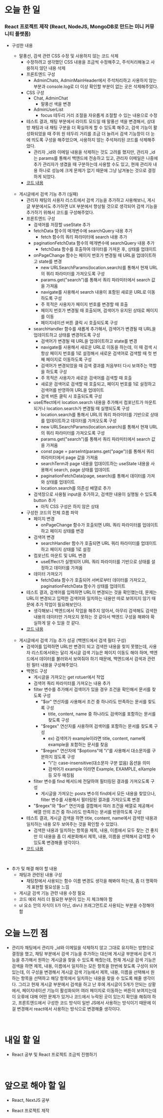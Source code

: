 # 오늘 한 일

### React 프로젝트 제작 (React, NodeJS, MongoDB로 만드는 미니 커뮤니티 플랫폼)

- 구성한 내용

  - 말풍선, 검색 관련 CSS 수정 및 사용하지 않는 코드 삭제
    - 수정하려고 생각했던 CSS 내용을 조금씩 수정해주고, 주석처리해놓고 사용하지 않던 내용 삭제
    - 프론트엔드 구성
      - AdminChats, AdminMainHeader에서 주석처리하고 사용하지 않는 부분과 console.log로 더 이상 확인할 부분이 없는 곳은 삭제해주었다.
    - CSS 구성
      - Chat, AdminChat
        - 말풍선 색을 변경
      - AdminUserList
        - focus 테두리 거리 조절을 자유롭게 조절할 수 있는 내용으로 수정
    - 테스트 결과, 채팅 부분에서 라이트 모드일 때 말풍선 색을 변경해서, 상대방 채팅과 내 채팅 구분을 더 확실하게 할 수 있도록 해주고, 검색 기능이 활성화되었을 때 주위 원 테두리 거리를 조금 더 늘려서 검색 기능창이 더 눈에 띄도록 구성을 해주었으며, 사용하지 않는 주석처리된 코드를 삭제해주었다.
      - 관리자 \_id와 이메일 내용을 삭제하는 것도 고려를 했지만, 관리자 \_id는 params를 통해서 백엔드에 전송하고 있고, 관리자 이메일은 나중에 추가 관리자가 생겼을 때 구분하는데 사용할 수도 있고, 현재 관리자 내용 하나로 성능에 크게 문제가 없기 때문에 그냥 남겨놓는 것으로 결정하게 되었다.
    - [코드 내용](https://github.com/jeongsangtae/mini-community-platform/commit/fd1f327e49ad002f7aac8cf613562931025aac35)

  <br />

  - 게시글에서 검색 기능 추가 (실패)
    - 관리자 채팅의 사용자 리스트에서 검색 기능을 추가하고 사용해보니, 게시글 부분에서도 추가하면 UX 부분에서 향상될 것으로 생각되어 검색 기능을 추가하기 위해서 코드를 구성해주었다.
    - 프론트엔드 구성
      - 검색어를 저장할 useState 추가
      - fetchData 함수의 매개변수에 searchQuery 내용 추가
        - fetch 함수의 쿼리 파라미터에 search 내용 추가
      - paginationFetchData 함수의 매개변수에 searchQuery 내용 추가
        - fetchData 함수를 호출하여 데이터를 가져온 후, 상태를 업데이트
      - onPageChange 함수는 페이지 번호가 변경될 때 URL을 업데이트하고 state를 변경
        - new URLSearchParams(location.search)를 통해서 현재 URL의 쿼리 파라미터를 가져오도록 구성
        - params.get("search")를 통해서 쿼리 파라미터에서 search 값을 가져옴
        - navigate를 사용해서 search 내용이 포함된 새로운 URL로 이동하도록 구성
        - 주 목적은 사용자가 페이지 번호를 변경할 때 호출
        - 페이지 번호가 변경될 때 호출되며, 검색어가 유지된 상태로 페이지를 이동
        - 페이지네이션 버튼 클릭 시 호출되도록 구성
      - searchHandler 함수를 새롭게 추가해서, 검색어가 변경될 때 URL을 업데이트하고 상태를 변경하도록 구성
        - 검색어가 변경될 때 URL을 업데이트하고 state를 변경
        - navigate를 사용해서 새로운 URL로 이동을 하는데, 이 때 검색 시 항상 페이지 번호를 1로 설정해서 새로운 검색어로 검색할 때 첫 번째 페이지로 이동하도록 구성
        - 검색어가 변경되었을 때 검색 결과를 처음부터 다시 보여주는 역할을 하도록 구성
        - 주 목적은 사용자가 새로운 검색어를 검색할 때 호출
        - 새로운 검색어로 검색할 때 호출되고, 페이지 번호를 1로 설정하고 검색어를 반영하여 URL을 업데이트
        - 검색 버튼 클릭 시 호출되도록 구성
      - useEffect에서 location.search 내용을 추가해서 컴포넌트가 마운트되거나 location.search가 변경될 때 실행되도록 구성
        - location.search를 통해서 URL의 쿼리 파라미터를 기반으로 상태를 업데이트하고 데이터를 가져오도록 구성
        - new URLSearchParams(location.search)를 통해서 현재 URL의 쿼리 파라미터를 가져오도록 구성
        - params.get("search")를 통해서 쿼리 파라미터에서 search 값을 가져옴
        - const page = parseInt(params.get("page"))를 통해서 쿼리 파라미터에서 page 값을 가져옴
        - searchTerm과 page 내용을 업데이트하는 useState 내용을 사용해서 search, page 상태를 업데이트
        - paginationFetchData(page, search)를 통해서 데이터를 가져와 상태를 업데이트
        - location.search를 의존성 배열로 추가
      - 검색창으로 사용될 input을 추가하고, 검색한 내용이 실행될 수 있도록 button 추가
        - 아직 CSS 구성은 하지 않은 상태
    - 구성한 코드의 전체 흐름 파악
      - 페이지 변경
        - onPageChange 함수가 호출되면 URL 쿼리 파라미터를 업데이트하고 페이지 상태를 변경
      - 검색어 변경
        - searchHandler 함수가 호출되면 URL 쿼리 파라미터를 업데이트하고 페이지 상태를 1로 설정
      - 컴포넌트 마운트 및 URL 변경
        - useEffect가 실행되어 URL 쿼리 파라미터를 기반으로 상태를 설정하고 데이터를 가져옴
      - 데이터 가져오기
        - fetchData 함수가 호출되어 서버로부터 데이터를 가져오고, paginationFetchData 함수가 상태를 업데이트
    - 테스트 결과, 검색어를 입력하면 URL이 변경되는 것을 확인했는데, 문제는 URL이 변경되고 입력한 검색어와 일치하는 내용만 따로 보여지지 않기 때문에 추가 작업이 필요해보인다.
      - 생각해보니 백엔드에서 작업을 해주지 않아서, 아무리 검색해도 검색한 내용의 데이터만 가져오지 못하는 것 같아서 백엔드 구성을 해봐야 확실하게 알 수 있을 것 같다.
    - [코드 내용](https://github.com/jeongsangtae/mini-community-platform/commit/ddf132881df94c5496b2e53b2b8cf575b8ad52f1)

  <br />

  - 게시글에서 검색 기능 추가 성공 (백엔드에서 검색 필터 구성)
    - 검색어를 입력하면 URL만 변경이 되고 검색한 내용을 찾지 못했는데, 사용자 리스트에서와는 달리 게시글 검색 기능은 페이지 이동도 해야 하며, 백엔드에서 데이터를 불러와서 보여줘야 하기 때문에, 백엔드에서 검색과 관련된 필터 내용을 구성해주었다.
    - 백엔드 구성
      - 게시글을 가져오는 get rotuer에서 작업
      - 검색어 쿼리 파라미터를 가져오는 내용 추가
      - filter 변수를 추가해서 검색어가 있을 경우 조건을 확인해서 문서를 찾도록 구성
        - "$or" 연산자를 사용해서 조건 중 하나라도 만족하는 문서를 찾도록 구성
          - title, content, name 중 하나라도 검색어를 포함하는 문서를 찾도록 구성
        - "$regex" 연산자를 사용하여 검색어를 포함하는 문서를 찾도록 구성
          - ex) 검색어가 example이라면 title, content, name에 example을 포함하는 문서를 찾음
        - "$regex" 연산자에 "$options"에 "i"를 사용해서 대소문자를 구분하지 않도록 구성
          - "i"는 case-insensitive(대소문자 구분 없음) 옵션을 의미
          - 검색어가 example 이라면 Example, EXAMPLE, eXample 등 모두 매칭됨
      - filter 변수를 find 메서드에 전달하여 필터링된 결과를 가져오도록 구성
        - 게시글을 가져오는 posts 변수의 find에서 모든 내용을 찾았으나, filter 변수를 사용해서 필터링된 결과를 가져오도록 변경
      - "$regex"와 "$or" 연산자를 결합해서 여러 조건을 배열로 제공해서 배열 안의 조건 중 하나라도 만족하는 문서를 반환하도록 구성
    - 테스트 결과, 게시글 검색을 하면 title, content, name에서 검색한 내용과 일치하는 내용 모두 보여주는 것을 확인할 수 있었다.
      - 검색한 내용과 일치하는 항목을 제목, 내용, 이름에서 모두 찾는 건 좋지만 이 내용을 좀 더 세분화해서 제목, 내용, 이름을 선택해서 검색할 수 있도록 변경해줄 생각이다.
    - [코드 내용](https://github.com/jeongsangtae/mini-community-platform/commit/2a8deced1586ac37a80afb33a687fd6fc8a65dbb)

<br />

- 추가 및 해결 해야 할 내용
  - 채팅과 관련된 내용 구성
    - 채팅창에서 사용되는 함수 이름 변경도 생각을 해봐야 하는데, 좀 더 명확하게 표현할 필요성을 느낌
  - 게시글 검색 기능 관련 내용 수정 필요
  - 코드 예외 처리 더 필요한 부분이 있는 지 체크해야 함
  - ul 요소 안의 자식이 li가 아닌, div나 프래그먼트로 사용되는 부분을 수정해야 함

# 오늘 느낀 점

- 관리자 채팅에서 관리자 \_id와 이메일을 삭제하지 않고 그대로 유지하는 방향으로 결정을 했고, 채팅 부분에서 검색 기능을 추가하는 대신에 게시글 부분에서 검색 기능을 추가해서 원하는 게시글을 찾을 수 있도록 해줬는데, 현재 게시글 검색 기능은 검색을 하면 제목, 내용, 이름에서 일치하는 모든 항목을 한번에 찾도록 구성이 되어있는데, 이 구성을 변경해서 게시글 검색 기능에서 제목, 내용, 이름을 선택해서 원하는 항목을 선택하고 해당 항목에서 일치하는 내용을 찾을 수 있도록 해줄 생각이다. 그리고 현재 게시글 부분에서 검색을 하고 난 후에 게시글이 5개가 안되는 상황에서, 페이지네이션 기능이 활성화되어 여러 페이지로 이동하는 버튼이 보여지는데 이 오류에 대해 어떤 문제가 있거나 코드에서 누락된 곳이 있는지 확인을 해줘야 하고, 프론트엔드에서 구성한 코드 방식이 일반 JS에서 사용하는 방식이기 때문에 이걸 변경해서 react에서 사용하는 방식으로 변경해줄 생각이다.

<br />

# 내일 할 일

- React 공부 및 React 프로젝트 조금씩 진행하기

<br />

# 앞으로 해야 할 일

- React, NextJS 공부

- React 프로젝트 제작
